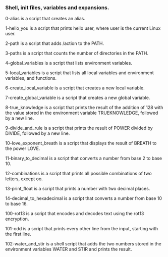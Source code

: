 <h3> Shell, init files, variables and expansions.</h3>
<p> 0-alias is a script that creates an alias. </p>
<p>1-hello_you is a script that prints hello user, where user is the current Linux user.</p>
<p>2-path is a script that adds /action to the PATH.</p>
<p>3-paths is a script that counts the number of directories in the PATH.</p>
<p>4-global_variables is a script that lists environment variables.</p>
<p>5-local_variables is a script that lists all local variables and environment variables, and functions.</p>
<p>6-create_local_variable is a script that creates a new local variable.</p>
<p>7-create_global_variable is a script that creates a new global variable.</p>
<p>8-true_knowledge is a script that prints the result of the addition of 128 with the value stored in the environment variable TRUEKNOWLEDGE, followed by a new line.</p>
<p>9-divide_and_rule is a script that prints the result of POWER divided by DIVIDE, followed by a new line.</p>
<p>10-love_exponent_breath is a script that displays the result of BREATH to the power LOVE.</p>
<p>11-binary_to_decimal is a script that converts a number from base 2 to base 10.</p>
<p>12-combinations is a script that prints all possible combinations of two letters, except oo.</p>
<p>13-print_float is a script that prints a number with two decimal places.</p>
<p>14-decimal_to_hexadecimal is a script that converts a number from base 10 to base 16.</p>
<p>100-rot13 is a script that encodes and decodes text using the rot13 encryption.</p>
<p>101-odd is a script that prints every other line from the input, starting with the first line.</p>
<p>102-water_and_stir is a shell script that adds the two numbers stored in the environment variables WATER and STIR and prints the result.</p>
 

